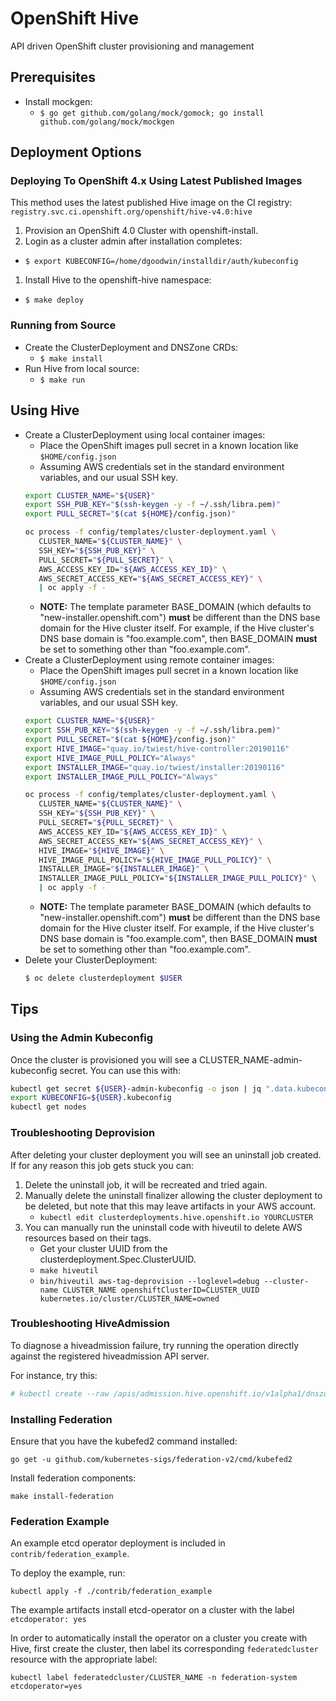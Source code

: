 # OpenShift Hive
API driven OpenShift cluster provisioning and management

## Prerequisites

 * Install mockgen:
   * `$ go get github.com/golang/mock/gomock; go install github.com/golang/mock/mockgen`

## Deployment Options

### Deploying To OpenShift 4.x Using Latest Published Images

This method uses the latest published Hive image on the CI registry: `registry.svc.ci.openshift.org/openshift/hive-v4.0:hive`

1. Provision an OpenShift 4.0 Cluster with openshift-install.
1. Login as a cluster admin after installation completes:
  * `$ export KUBECONFIG=/home/dgoodwin/installdir/auth/kubeconfig`
1. Install Hive to the openshift-hive namespace:
  * `$ make deploy`

### Running from Source

* Create the ClusterDeployment and DNSZone CRDs:
  * `$ make install`
* Run Hive from local source:
  * `$ make run`

## Using Hive
* Create a ClusterDeployment using local container images:
  * Place the OpenShift images pull secret in a known location like `$HOME/config.json`
  * Assuming AWS credentials set in the standard environment variables, and our usual SSH key.
  ```bash
  export CLUSTER_NAME="${USER}"
  export SSH_PUB_KEY="$(ssh-keygen -y -f ~/.ssh/libra.pem)"
  export PULL_SECRET="$(cat ${HOME}/config.json)"

  oc process -f config/templates/cluster-deployment.yaml \
     CLUSTER_NAME="${CLUSTER_NAME}" \
     SSH_KEY="${SSH_PUB_KEY}" \
     PULL_SECRET="${PULL_SECRET}" \
     AWS_ACCESS_KEY_ID="${AWS_ACCESS_KEY_ID}" \
     AWS_SECRET_ACCESS_KEY="${AWS_SECRET_ACCESS_KEY}" \
     | oc apply -f -
  ```
  * **NOTE:** The template parameter BASE_DOMAIN (which defaults to "new-installer.openshift.com") **must** be different than the DNS base domain for the Hive cluster itself. For example, if the Hive cluster's DNS base domain is "foo.example.com", then BASE_DOMAIN **must** be set to something other than "foo.example.com".
* Create a ClusterDeployment using remote container images:
  * Place the OpenShift images pull secret in a known location like `$HOME/config.json`
  * Assuming AWS credentials set in the standard environment variables, and our usual SSH key.
  ```bash
  export CLUSTER_NAME="${USER}"
  export SSH_PUB_KEY="$(ssh-keygen -y -f ~/.ssh/libra.pem)"
  export PULL_SECRET="$(cat ${HOME}/config.json)"
  export HIVE_IMAGE="quay.io/twiest/hive-controller:20190116"
  export HIVE_IMAGE_PULL_POLICY="Always"
  export INSTALLER_IMAGE="quay.io/twiest/installer:20190116"
  export INSTALLER_IMAGE_PULL_POLICY="Always"

  oc process -f config/templates/cluster-deployment.yaml \
     CLUSTER_NAME="${CLUSTER_NAME}" \
     SSH_KEY="${SSH_PUB_KEY}" \
     PULL_SECRET="${PULL_SECRET}" \
     AWS_ACCESS_KEY_ID="${AWS_ACCESS_KEY_ID}" \
     AWS_SECRET_ACCESS_KEY="${AWS_SECRET_ACCESS_KEY}" \
     HIVE_IMAGE="${HIVE_IMAGE}" \
     HIVE_IMAGE_PULL_POLICY="${HIVE_IMAGE_PULL_POLICY}" \
     INSTALLER_IMAGE="${INSTALLER_IMAGE}" \
     INSTALLER_IMAGE_PULL_POLICY="${INSTALLER_IMAGE_PULL_POLICY}" \
     | oc apply -f -
  ```
  * **NOTE:** The template parameter BASE_DOMAIN (which defaults to "new-installer.openshift.com") **must** be different than the DNS base domain for the Hive cluster itself. For example, if the Hive cluster's DNS base domain is "foo.example.com", then BASE_DOMAIN **must** be set to something other than "foo.example.com".
* Delete your ClusterDeployment:
  ```bash
  $ oc delete clusterdeployment $USER
  ```

## Tips

### Using the Admin Kubeconfig

Once the cluster is provisioned you will see a CLUSTER_NAME-admin-kubeconfig secret. You can use this with:

```bash
kubectl get secret ${USER}-admin-kubeconfig -o json | jq ".data.kubeconfig" -r | base64 -d > ${USER}.kubeconfig
export KUBECONFIG=${USER}.kubeconfig
kubectl get nodes
```

### Troubleshooting Deprovision

After deleting your cluster deployment you will see an uninstall job created. If for any reason this job gets stuck you can:

 1. Delete the uninstall job, it will be recreated and tried again.
 1. Manually delete the uninstall finalizer allowing the cluster deployment to be deleted, but note that this may leave artifacts in your AWS account.
    * `kubectl edit clusterdeployments.hive.openshift.io YOURCLUSTER`
 1. You can manually run the uninstall code with hiveutil to delete AWS resources based on their tags.
    * Get your cluster UUID from the clusterdeployment.Spec.ClusterUUID.
    * `make hiveutil`
    * `bin/hiveutil aws-tag-deprovision --loglevel=debug --cluster-name CLUSTER_NAME openshiftClusterID=CLUSTER_UUID kubernetes.io/cluster/CLUSTER_NAME=owned`

### Troubleshooting HiveAdmission

To diagnose a hiveadmission failure, try running the operation directly against the registered hiveadmission API server.

For instance, try this:
```sh
# kubectl create --raw /apis/admission.hive.openshift.io/v1alpha1/dnszones -f config/samples/hiveadmission-review-failure.json -v 8 | jq
```

### Installing Federation

Ensure that you have the kubefed2 command installed:

```
go get -u github.com/kubernetes-sigs/federation-v2/cmd/kubefed2
```

Install federation components:

```
make install-federation
```

### Federation Example

An example etcd operator deployment is included in `contrib/federation_example`.

To deploy the example, run:

```
kubectl apply -f ./contrib/federation_example
```

The example artifacts install etcd-operator on a cluster with the label `etcdoperator: yes`

In order to automatically install the operator on a cluster  you create with Hive,
first create the cluster, then label its corresponding `federatedcluster` resource with
the appropriate label:

```
kubectl label federatedcluster/CLUSTER_NAME -n federation-system etcdoperator=yes
```
